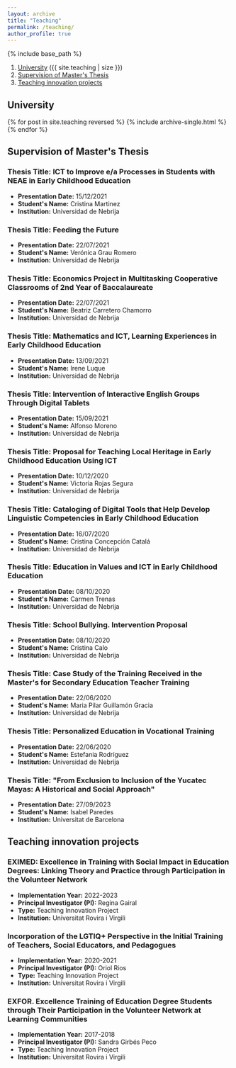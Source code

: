 ```yaml
---
layout: archive
title: "Teaching"
permalink: /teaching/
author_profile: true
---
```


{% include base_path %}

1. [University](#university) ({{ site.teaching | size }})
2. [Supervision of Master's Thesis](#master-thesis)
3. [Teaching innovation projects](#innovation-projects)

<a name="university"></a>
## University

{% for post in site.teaching reversed %}
  {% include archive-single.html %}
{% endfor %}

<a name="master-thesis"></a>
## Supervision of Master's Thesis

### Thesis Title: ICT to Improve e/a Processes in Students with NEAE in Early Childhood Education

- **Presentation Date:** 15/12/2021
- **Student's Name:** Cristina Martinez
- **Institution:** Universidad de Nebrija

### Thesis Title: Feeding the Future

- **Presentation Date:** 22/07/2021
- **Student's Name:** Verónica Grau Romero
- **Institution:** Universidad de Nebrija

### Thesis Title: Economics Project in Multitasking Cooperative Classrooms of 2nd Year of Baccalaureate

- **Presentation Date:** 22/07/2021
- **Student's Name:** Beatriz Carretero Chamorro
- **Institution:** Universidad de Nebrija

### Thesis Title: Mathematics and ICT, Learning Experiences in Early Childhood Education

- **Presentation Date:** 13/09/2021
- **Student's Name:** Irene Luque
- **Institution:** Universidad de Nebrija

### Thesis Title: Intervention of Interactive English Groups Through Digital Tablets

- **Presentation Date:** 15/09/2021
- **Student's Name:** Alfonso Moreno
- **Institution:** Universidad de Nebrija

### Thesis Title: Proposal for Teaching Local Heritage in Early Childhood Education Using ICT

- **Presentation Date:** 10/12/2020
- **Student's Name:** Victoria Rojas Segura
- **Institution:** Universidad de Nebrija

### Thesis Title: Cataloging of Digital Tools that Help Develop Linguistic Competencies in Early Childhood Education

- **Presentation Date:** 16/07/2020
- **Student's Name:** Cristina Concepción Catalá
- **Institution:** Universidad de Nebrija

### Thesis Title: Education in Values and ICT in Early Childhood Education

- **Presentation Date:** 08/10/2020
- **Student's Name:** Carmen Trenas
- **Institution:** Universidad de Nebrija

### Thesis Title: School Bullying. Intervention Proposal

- **Presentation Date:** 08/10/2020
- **Student's Name:** Cristina Calo
- **Institution:** Universidad de Nebrija

### Thesis Title: Case Study of the Training Received in the Master's for Secondary Education Teacher Training

- **Presentation Date:** 22/06/2020
- **Student's Name:** Maria Pilar Guillamón Gracia
- **Institution:** Universidad de Nebrija

### Thesis Title: Personalized Education in Vocational Training

- **Presentation Date:** 22/06/2020
- **Student's Name:** Estefania Rodríguez
- **Institution:** Universidad de Nebrija

### Thesis Title: "From Exclusion to Inclusion of the Yucatec Mayas: A Historical and Social Approach"

- **Presentation Date:** 27/09/2023
- **Student's Name:** Isabel Paredes
- **Institution:** Universitat de Barcelona

<a name="innovation-projects"></a>
## Teaching innovation projects

### EXIMED: Excellence in Training with Social Impact in Education Degrees: Linking Theory and Practice through Participation in the Volunteer Network

- **Implementation Year:** 2022-2023
- **Principal Investigator (PI):** Regina Gairal
- **Type:** Teaching Innovation Project
- **Institution:** Universitat Rovira i Virgili

### Incorporation of the LGTIQ+ Perspective in the Initial Training of Teachers, Social Educators, and Pedagogues

- **Implementation Year:** 2020-2021
- **Principal Investigator (PI):** Oriol Rios
- **Type:** Teaching Innovation Project
- **Institution:** Universitat Rovira i Virgili

### EXFOR. Excellence Training of Education Degree Students through Their Participation in the Volunteer Network at Learning Communities

- **Implementation Year:** 2017-2018
- **Principal Investigator (PI):** Sandra Girbés Peco
- **Type:** Teaching Innovation Project
- **Institution:** Universitat Rovira i Virgili
